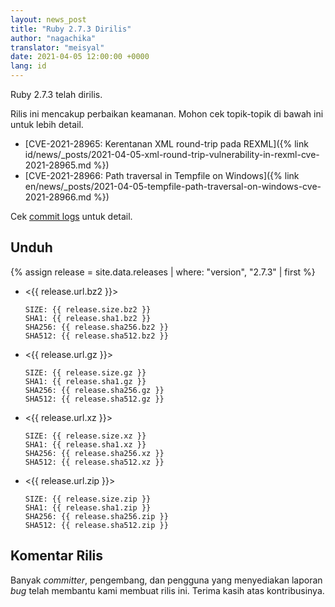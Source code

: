 ```yaml
---
layout: news_post
title: "Ruby 2.7.3 Dirilis"
author: "nagachika"
translator: "meisyal"
date: 2021-04-05 12:00:00 +0000
lang: id
---
```


Ruby 2.7.3 telah dirilis.

Rilis ini mencakup perbaikan keamanan.
Mohon cek topik-topik di bawah ini untuk lebih detail.

* [CVE-2021-28965: Kerentanan XML round-trip pada REXML]({% link id/news/_posts/2021-04-05-xml-round-trip-vulnerability-in-rexml-cve-2021-28965.md %})
* [CVE-2021-28966: Path traversal in Tempfile on Windows]({% link en/news/_posts/2021-04-05-tempfile-path-traversal-on-windows-cve-2021-28966.md %})

Cek [commit logs](https://github.com/ruby/ruby/compare/v2_7_2...v2_7_3) untuk
detail.

## Unduh

{% assign release = site.data.releases | where: "version", "2.7.3" | first %}

* <{{ release.url.bz2 }}>

      SIZE: {{ release.size.bz2 }}
      SHA1: {{ release.sha1.bz2 }}
      SHA256: {{ release.sha256.bz2 }}
      SHA512: {{ release.sha512.bz2 }}

* <{{ release.url.gz }}>

      SIZE: {{ release.size.gz }}
      SHA1: {{ release.sha1.gz }}
      SHA256: {{ release.sha256.gz }}
      SHA512: {{ release.sha512.gz }}

* <{{ release.url.xz }}>

      SIZE: {{ release.size.xz }}
      SHA1: {{ release.sha1.xz }}
      SHA256: {{ release.sha256.xz }}
      SHA512: {{ release.sha512.xz }}

* <{{ release.url.zip }}>

      SIZE: {{ release.size.zip }}
      SHA1: {{ release.sha1.zip }}
      SHA256: {{ release.sha256.zip }}
      SHA512: {{ release.sha512.zip }}

## Komentar Rilis

Banyak *committer*, pengembang, dan pengguna yang menyediakan laporan *bug*
telah membantu kami membuat rilis ini. Terima kasih atas kontribusinya.
